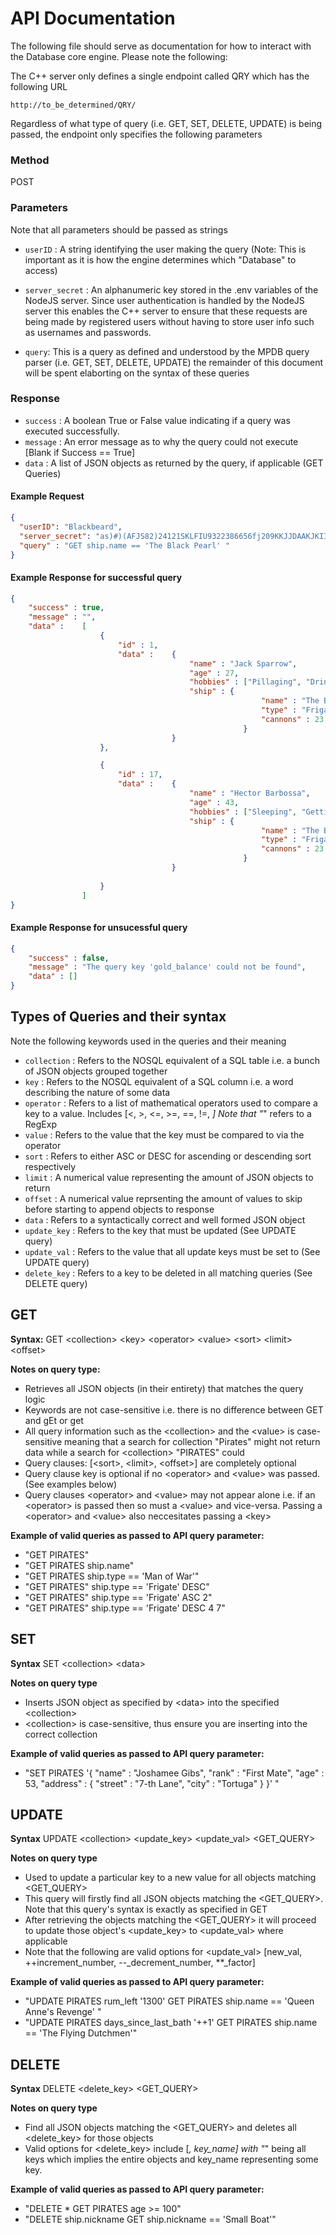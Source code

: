 # API Documentation

The following file should serve as documentation for how to interact with the Database core engine.
Please note the following:

The C++ server only defines a single endpoint called QRY which has the following URL


````
http://to_be_determined/QRY/
````

Regardless of what type of query (i.e. GET, SET, DELETE, UPDATE) is being passed, the endpoint only specifies the following parameters

### Method

POST

### Parameters

Note that all parameters should be passed as strings

- `userID` :        A string identifying the user making the query (Note: This is important as it is how the engine determines which "Database" to access)


- `server_secret` : An alphanumeric key stored in the .env variables of the NodeJS server. Since user authentication is handled by the NodeJS server
                    this enables the C++ server to ensure that these requests are being made by registered users without having to store user info
                    such as usernames and passwords. 

- `query`:      This is a query as defined and understood by the MPDB query parser (i.e. GET, SET, DELETE, UPDATE) the remainder of this document will be
                spent elaborting on the syntax of these queries

### Response

- `success` : A boolean True or False value indicating if a query was executed successfully.
- `message` : An error message as to why the query could not execute [Blank if Success == True]
-  `data`   : A list of JSON objects as returned by the query, if applicable (GET Queries) 

#### Example Request

```json
{
  "userID": "Blackbeard",
  "server_secret": "as)#)(AFJS82)24121SKLFIU9322386656fj209KKJJDAAKJKII",
  "query" : "GET ship.name == 'The Black Pearl' "
}
```

#### Example Response for successful query

```json
{
    "success" : true,
    "message" : "",
    "data" :    [
                    {
                        "id" : 1,
                        "data" :    {
                                        "name" : "Jack Sparrow",
                                        "age" : 27,
                                        "hobbies" : ["Pillaging", "Drinking", "Cheating", "Tortuga"],
                                        "ship" : {
                                                        "name" : "The Black Pearl",
                                                        "type" : "Frigate",
                                                        "cannons" : 23
                                                    }
                                    }
                    },

                    {
                        "id" : 17,
                        "data" :    {
                                        "name" : "Hector Barbossa",
                                        "age" : 43,
                                        "hobbies" : ["Sleeping", "Getting Cursed", "Losing a leg"],
                                        "ship" : {
                                                        "name" : "The Black Pearl",
                                                        "type" : "Frigate",
                                                        "cannons" : 23
                                                    }
                                    }   
                                    
                    }
                ]
}
```

#### Example Response for unsucessful query
```json
{
    "success" : false,
    "message" : "The query key 'gold_balance' could not be found",
    "data" : []
}
```


## Types of Queries and their syntax

Note the following keywords used in the queries and their meaning

- `collection`  : Refers to the NOSQL equivalent of a SQL table i.e. a bunch of JSON objects grouped together
- `key`         : Refers to the NOSQL equivalent of a SQL column i.e. a word describing the nature of some data
- `operator`    : Refers to a list of mathematical operators used to compare a key to a value. Includes [<, >, <=, >=, ==, !=, *] Note that "*" refers to 
                  a RegExp
- `value`       : Refers to the value that the key must be compared to via the operator
- `sort`        : Refers to either ASC or DESC for ascending or descending sort respectively
- `limit`       : A numerical value representing the amount of JSON objects to return
- `offset`      : A numerical value reprsenting the amount of values to skip before starting to append objects to response  
- `data`        : Refers to a syntactically correct and well formed JSON object
- `update_key`  : Refers to the key that must be updated (See UPDATE query)
- `update_val`  : Refers to the value that all update keys must be set to (See UPDATE query)
- `delete_key`  : Refers to a key to be deleted in all matching queries (See DELETE query)

## GET

**Syntax:**
GET \<collection> \<key> \<operator> \<value> \<sort> \<limit> \<offset>

**Notes on query type:**
* Retrieves all JSON objects (in their entirety) that matches the query logic
* Keywords are not case-sensitive i.e. there is no difference between GET and gEt or get
* All query information such as the \<collection> and the \<value> is case-sensitive meaning that a search for collection "Pirates" might not return data 
  while a search for \<collection> "PIRATES" could
* Query clauses: [\<sort>, \<limit>, \<offset>] are completely optional
* Query clause key is optional if no \<operator> and \<value> was passed. (See examples below)
* Query clauses \<operator> and \<value> may not appear alone i.e. if an \<operator> is passed then so must a \<value> and vice-versa. Passing a
  \<operator> and \<value> also neccesitates passing a \<key>

**Example of valid queries as passed to API query parameter:**

* "GET PIRATES"
* "GET PIRATES ship.name"
* "GET PIRATES ship.type == 'Man of War'"
* "GET PIRATES" ship.type == 'Frigate' DESC"
*  "GET PIRATES" ship.type == 'Frigate' ASC 2"
*  "GET PIRATES" ship.type == 'Frigate' DESC 4 7"

## SET

**Syntax**
SET \<collection> \<data>

**Notes on query type**
* Inserts JSON object as specified by \<data> into the specified \<collection>
* \<collection> is case-sensitive, thus ensure you are inserting into the correct collection

**Example of valid queries as passed to API query parameter:**
* "SET PIRATES   '{
                        "name" : "Joshamee Gibs",
                        "rank" : "First Mate",
                        "age" : 53,
                        "address" : {
                                        "street" : "7-th Lane",
                                        "city" : "Tortuga"
                                    }
                    }'
    "

## UPDATE

**Syntax**
UPDATE \<collection> \<update_key> \<update_val> \<GET_QUERY>

**Notes on query type**
* Used to update a particular key to a new value for all objects matching \<GET_QUERY>
* This query will firstly find all JSON objects matching the \<GET_QUERY>. Note that this query's syntax is exactly as specified in GET
* After retrieving the objects matching the \<GET_QUERY> it will proceed to update those object's \<update_key> to \<update_val> where applicable
* Note that the following are valid options for \<update_val> [new_val, ++increment_number, --_decrement_number, **_factor]

**Example of valid queries as passed to API query parameter:**
* "UPDATE PIRATES rum_left '1300' GET PIRATES ship.name == 'Queen Anne's Revenge' "
* "UPDATE PIRATES days_since_last_bath '++1' GET PIRATES ship.name == 'The Flying Dutchmen'"


## DELETE

**Syntax**
DELETE \<delete_key> \<GET_QUERY>

**Notes on query type**
* Find all JSON objects matching the \<GET_QUERY> and deletes all \<delete_key> for those objects
* Valid options for \<delete_key> include [*, key_name] with "*" being all keys which implies the entire objects and key_name representing some key.

**Example of valid queries as passed to API query parameter:**
* "DELETE * GET PIRATES age >= 100"
* "DELETE ship.nickname GET ship.nickname == 'Small Boat'"